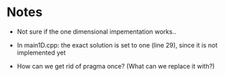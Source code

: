 

# Notes 

- Not sure if the one dimensional impementation works.. 

- In main1D.cpp: the exact solution is set to one (line 29), since it is not implemented yet

- How can we get rid of pragma once? (What can we replace it with?)